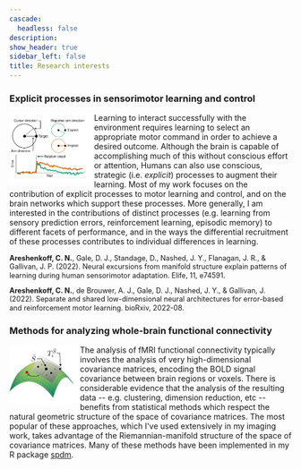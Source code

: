 ```yaml
---
cascade:
  headless: false
description: 
show_header: true
sidebar_left: false
title: Research interests
---
```


### Explicit processes in sensorimotor learning and control

<img align="left" width="30%" src="fig_learning.png">

Learning to interact successfully with the environment requires learning to select an appropriate motor command in order to achieve a desired outcome. Although the brain is capable of accomplishing much of this without conscious effort or attention, Humans can also use conscious, strategic (i.e. *explicit*) processes to augment their learning. Most of my work focuses on the contribution of explicit processes to motor learning and control, and on the brain networks which support these processes. More generally, I am interested in the contributions of distinct processes (e.g. learning from sensory prediction errors, reinforcement learning, episodic memory) to different facets of performance, and in the ways the differential recruitment of these processes contributes to individual differences in learning.

<p style="line-height:120%; font-size:90%;"><b>Areshenkoff, C. N.</b>, Gale, D. J., Standage, D., Nashed, J. Y., Flanagan, J. R., & Gallivan, J. P. (2022). Neural excursions from manifold structure explain patterns of learning during human sensorimotor adaptation. Elife, 11, e74591.</font>

<p style="line-height:120%; font-size:90%;"><b>Areshenkoff, C. N.</b>, de Brouwer, A. J., Gale, D. J., Nashed, J. Y., & Gallivan, J. (2022). Separate and shared low-dimensional neural architectures for error-based and reinforcement motor learning. bioRxiv, 2022-08.</font>

### Methods for analyzing whole-brain functional connectivity

<img align="left" width="25%" src="fig_spd.png">

The analysis of fMRI functional connectivity typically involves the analysis of very high-dimensional covariance matrices, encoding the BOLD signal covariance between brain regions or voxels. There is considerable evidence that the analysis of the resulting data -- e.g. clustering, dimension reduction, etc -- benefits from statistical methods which respect the natural geometric structure of the space of covariance matrices. The most popular of these approaches, which I've used extensively in my imaging work, takes advantage of the Riemannian-manifold structure of the space of covariance matrices. Many of these methods have been implemented in my R package [spdm](/project/spdm/).

